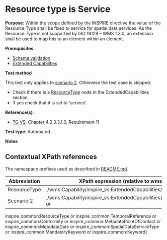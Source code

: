 # Resource type is Service

**Purpose**: Within the scope defined by the INSPIRE directive the value of the Resource Type shall be fixed to service for spatial data services. As the Resource Type is not supported by ISO 19128 – WMS 1.3.0, an extension shall be used to map this to an element within an element.

**Prerequisites**

* [Schema validation](http://inspire.ec.europa.eu/id/ats/view-service/3.11/iso-19128/schema-validation)
* [Extended Capabilities](http://inspire.ec.europa.eu/id/ats/view-service/3.11/ISO-19128/extended-capabilities)


**Test method**

This test only applies to [scenario 2](#scenario-2). Otherwise the test case is skipped.

* Check if there is a [ResourceType](#ResourceType) node in the ExtendedCapabilities section.
* If yes check that it is set to 'service'.

**Reference(s)**:
* [TG VS](http://inspire.ec.europa.eu/id/ats/view-service/3.11/iso-19128/README#ref_TG_VS), Chapter  4.2.3.3.1.3, Requirement 11 

**Test type**: Automated

**Notes**

## Contextual XPath references

The namespace prefixes used as described in [README.md](http://inspire.ec.europa.eu/id/ats/view-service/3.11/iso-19128/README#namespaces).

Abbreviation                                               |  XPath expression (relative to wms:WMS_Capabilities)
---------------------------------------------------------- | -------------------------------------------------------------------------
ResourceType <a name="ResourceType"></a>   | ./wms:Capability/inspire_vs:ExtendedCapabilities/inspire_common:ResourceType
Scenario 2 <a name="scenario-2"/> | ./wms:Capability/inspire_vs:ExtendedCapabilities[inspire_common:ResourceLocator or 
inspire_common:ResourceType or inspire_common:TemporalReference or inspire_common:Conformity or inspire_common:MetadataPointOfContact or 
inspire_common:MetadataDate or inspire_common:SpatialDataServiceType or inspire_common:MandatoryKeyword or inspire_common:Keyword]
